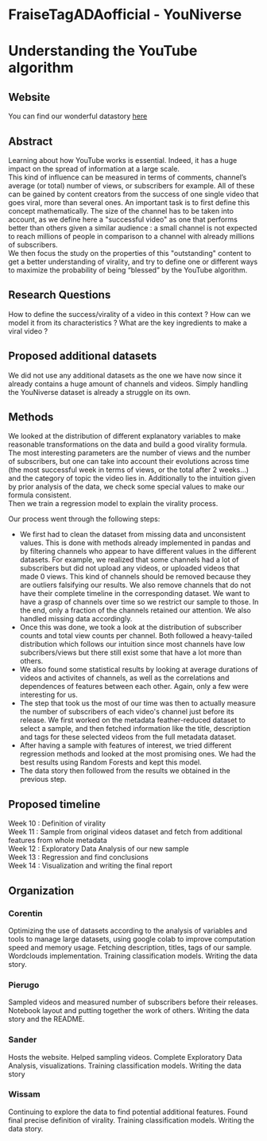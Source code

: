 # FraiseTagADAofficial - YouNiverse
# Understanding the YouTube algorithm

## Website
You can find our wonderful datastory [here](https://sandermiesen.github.io/FraiseTagADA_site/)

## Abstract
Learning about how YouTube works is essential. Indeed, it has a huge impact on the spread of information at a large scale.  
This kind of influence can be measured in terms of comments, channel’s average (or total) number of views, or subscribers for example. All of these can be gained by content creators from the success of one single video that goes viral, more than several ones. An important task is to first define this concept mathematically. The size of the channel has to be taken into account, as we define here a "successful video" as one that performs better than others given a similar audience : a small channel is not expected to reach millions of people in comparison to a channel with already millions of subscribers.  
We then focus the study on the properties of this "outstanding" content to get a better understanding of virality, and try to define one or different ways to maximize the probability of being “blessed” by the YouTube algorithm.

## Research Questions
How to define the success/virality of a video in this context ?
How can we model it from its characteristics ?
What are the key ingredients to make a viral video ?

## Proposed additional datasets
We did not use any additional datasets as the one we have now since it already contains a huge amount of channels and videos. Simply handling the YouNiverse dataset is already a struggle on its own.

## Methods
We looked at the distribution of different explanatory variables to make reasonable transformations on the data and build a good virality formula. The most interesting parameters are the number of views and the number of subscribers, but one can take into account their evolutions across time (the most successful week in terms of views, or the total after 2 weeks…) and the category of topic the video lies in. Additionally to the intuition given by prior analysis of the data, we check some special values to make our formula consistent.  
Then we train a regression model to explain the virality process.

Our process went through the following steps:  
- We first had to clean the dataset from missing data and unconsistent values. This is done with methods already implemented in pandas and by filtering channels who appear to have different values in the different datasets. For example, we realized that some channels had a lot of subscribers but did not upload any videos, or uploaded videos that made 0 views. This kind of channels should be removed because they are outliers falsifying our results. We also remove channels that do not have their complete timeline in the corresponding dataset. We want to have a grasp of channels over time so we restrict our sample to those. In the end, only a fraction of the channels retained our attention. We also handled missing data accordingly.
- Once this was done, we took a look at the distribution of subscriber counts and total view counts per channel. Both followed a heavy-tailed distribution which follows our intuition since most channels have low subcribers/views but there still exist some that have a lot more than others.
- We also found some statistical results by looking at average durations of videos and activites of channels, as well as the correlations and dependences of features between each other. Again, only a few were interesting for us.
- The step that took us the most of our time was then to actually measure the number of subscribers of each video's channel just before its release. We first worked on the metadata feather-reduced dataset to select a sample, and then fetched information like the title, description and tags for these selected videos from the full metadata dataset.
- After having a sample with features of interest, we tried different regression methods and looked at the most promising ones. We had the best results using Random Forests and kept this model.
- The data story then followed from the results we obtained in the previous step.

## Proposed timeline

Week 10 : Definition of virality  
Week 11 : Sample from original videos dataset and fetch from additional features from whole metadata  
Week 12 : Exploratory Data Analysis of our new sample  
Week 13 : Regression and find conclusions  
Week 14 : Visualization and writing the final report  

## Organization
### Corentin 
Optimizing the use of datasets according to the analysis of variables and tools to manage large datasets, using google colab to improve computation speed and memory usage. Fetching description, titles, tags of our sample. Wordclouds implementation. Training classification models. Writing the data story.
### Pierugo 
Sampled videos and measured number of subscribers before their releases. Notebook layout and putting together the work of others.
Writing the data story and the README.
### Sander
Hosts the website. Helped sampling videos. Complete Exploratory Data Analysis, visualizations. Training classification models. Writing the data story
### Wissam
Continuing to explore the data to find potential additional features. Found final precise definition of virality. Training classification models. Writing the data story.
